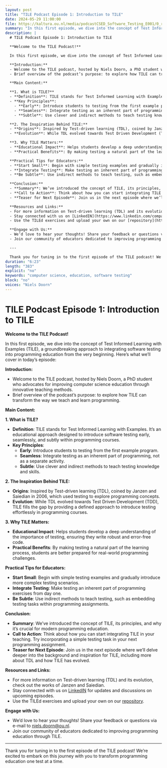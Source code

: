 ```yaml
---
layout: post 
title: "TILE Podcast Episode 1: Introduction to TILE" 
date: 2024-05-29 11:00:00 
file: https://kaltura.ou.nl/media/podcastCSED_Software_Testing_E001/0_rhw4tj9i 
summary: "In this first episode, we dive into the concept of Test Informed Learning with Examples (TILE), a groundbreaking approach to integrating software testing into programming education from the very beginning." 
description: |
  # TILE Podcast Episode 1: Introduction to TILE

  **Welcome to the TILE Podcast!**

  In this first episode, we dive into the concept of Test Informed Learning with Examples (TILE), a groundbreaking approach to integrating software testing into programming education from the very beginning. Here’s what we’ll cover in today’s episode:

  **Introduction:**
  - Welcome to the TILE podcast, hosted by Niels Doorn, a PhD student who advocates for improving computer science education through innovative teaching methods.
  - Brief overview of the podcast’s purpose: to explore how TILE can transform the way we teach and learn programming.

  **Main Content:**

  **1. What is TILE?**
  - **Definition**: TILE stands for Test Informed Learning with Examples. It’s an educational approach designed to introduce software testing early, seamlessly, and subtly within programming courses.
  - **Key Principles**:
    - **Early**: Introduce students to testing from the first example program.
    - **Seamless**: Integrate testing as an inherent part of programming, not as a separate activity.
    - **Subtle**: Use clever and indirect methods to teach testing knowledge and skills.

  **2. The Inspiration Behind TILE:**
  - **Origins**: Inspired by Test-driven learning (TDL), coined by Janzen and Saiedian in 2006, which used testing to explore programming concepts.
  - **Evolution**: While TDL evolved towards Test Driven Development (TDD), TILE fills the gap by providing a defined approach to introduce testing effortlessly in programming courses.

  **3. Why TILE Matters:**
  - **Educational Impact**: Helps students develop a deep understanding of the importance of testing, ensuring they write robust and error-free code.
  - **Practical Benefits**: By making testing a natural part of the learning process, students are better prepared for real-world programming challenges.

  **Practical Tips for Educators:**
  - **Start Small**: Begin with simple testing examples and gradually introduce more complex testing scenarios.
  - **Integrate Testing**: Make testing an inherent part of programming exercises from day one.
  - **Be Subtle**: Use indirect methods to teach testing, such as embedding testing tasks within programming assignments.

  **Conclusion:**
  - **Summary**: We’ve introduced the concept of TILE, its principles, and why it’s crucial for modern programming education.
  - **Call to Action**: Think about how you can start integrating TILE in your teaching. Try incorporating a simple testing task in your next programming assignment.
  - **Teaser for Next Episode**: Join us in the next episode where we’ll delve deeper into the background and inspiration for TILE, including more about TDL and how TILE has evolved.

  **Resources and Links:**
  - For more information on Test-driven learning (TDL) and its evolution, check out the works of Janzen and Saiedian.
  - Stay connected with us on [LinkedIN](https://www.linkedin.com/company/tileprogramming) for updates and discussions on upcoming episodes.
  - Use the TILEd exercises and upload your own on our [repository](https://tile-repository.github.io/).

  **Engage with Us:**
  - We’d love to hear your thoughts! Share your feedback or questions via e-mail to niels.doorn@ou.nl.
  - Join our community of educators dedicated to improving programming education through TILE.

  ---

  Thank you for tuning in to the first episode of the TILE podcast! We’re excited to embark on this journey with you to transform programming education one test at a time.
duration: "6:23" 
length: "383" 
explicit: "no" 
keywords: "computer science, education, software testing" 
block: "no" 
voices: "Niels Doorn"
---
```


# TILE Podcast Episode 1: Introduction to TILE

**Welcome to the TILE Podcast!**

In this first episode, we dive into the concept of Test Informed Learning with Examples (TILE), a groundbreaking approach to integrating software testing into programming education from the very beginning. Here’s what we’ll cover in today’s episode:

**Introduction:**
- Welcome to the TILE podcast, hosted by Niels Doorn, a PhD student who advocates for improving computer science education through innovative teaching methods.
- Brief overview of the podcast’s purpose: to explore how TILE can transform the way we teach and learn programming.

**Main Content:**

**1. What is TILE?**
- **Definition**: TILE stands for Test Informed Learning with Examples. It’s an educational approach designed to introduce software testing early, seamlessly, and subtly within programming courses.
- **Key Principles**:
  - **Early**: Introduce students to testing from the first example program.
  - **Seamless**: Integrate testing as an inherent part of programming, not as a separate activity.
  - **Subtle**: Use clever and indirect methods to teach testing knowledge and skills.

**2. The Inspiration Behind TILE:**
- **Origins**: Inspired by Test-driven learning (TDL), coined by Janzen and Saiedian in 2006, which used testing to explore programming concepts.
- **Evolution**: While TDL evolved towards Test Driven Development (TDD), TILE fills the gap by providing a defined approach to introduce testing effortlessly in programming courses.

**3. Why TILE Matters:**
- **Educational Impact**: Helps students develop a deep understanding of the importance of testing, ensuring they write robust and error-free code.
- **Practical Benefits**: By making testing a natural part of the learning process, students are better prepared for real-world programming challenges.

**Practical Tips for Educators:**
- **Start Small**: Begin with simple testing examples and gradually introduce more complex testing scenarios.
- **Integrate Testing**: Make testing an inherent part of programming exercises from day one.
- **Be Subtle**: Use indirect methods to teach testing, such as embedding testing tasks within programming assignments.

**Conclusion:**
- **Summary**: We’ve introduced the concept of TILE, its principles, and why it’s crucial for modern programming education.
- **Call to Action**: Think about how you can start integrating TILE in your teaching. Try incorporating a simple testing task in your next programming assignment.
- **Teaser for Next Episode**: Join us in the next episode where we’ll delve deeper into the background and inspiration for TILE, including more about TDL and how TILE has evolved.

**Resources and Links:**
- For more information on Test-driven learning (TDL) and its evolution, check out the works of Janzen and Saiedian.
- Stay connected with us on [LinkedIN](https://www.linkedin.com/company/tileprogramming) for updates and discussions on upcoming episodes.
- Use the TILEd exercises and upload your own on our [repository](https://tile-repository.github.io/).

**Engage with Us:**
- We’d love to hear your thoughts! Share your feedback or questions via e-mail to niels.doorn@ou.nl.
- Join our community of educators dedicated to improving programming education through TILE.

---

Thank you for tuning in to the first episode of the TILE podcast! We’re excited to embark on this journey with you to transform programming education one test at a time.